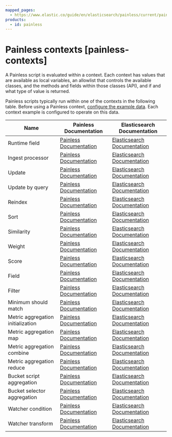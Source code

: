 ```yaml
---
mapped_pages:
  - https://www.elastic.co/guide/en/elasticsearch/painless/current/painless-contexts.html
products:
  - id: painless
---
```


# Painless contexts [painless-contexts]

A Painless script is evaluated within a context. Each context has values that are available as local variables, an allowlist that controls the available classes, and the methods and fields within those classes (API), and if and what type of value is returned.

Painless scripts typically run within one of the contexts in the following table. Before using a Painless context, [configure the example data](/reference/scripting-languages/painless/painless-context-examples.md). Each context example is configured to operate on this data.

| Name | Painless Documentation | Elasticsearch Documentation |
| --- | --- | --- |
| Runtime field | [Painless Documentation](/reference/scripting-languages/painless/painless-runtime-fields-context.md) | [Elasticsearch Documentation](docs-content://manage-data/data-store/mapping/runtime-fields.md) |
| Ingest processor | [Painless Documentation](/reference/scripting-languages/painless/painless-ingest-processor-context.md) | [Elasticsearch Documentation](/reference/enrich-processor/script-processor.md) |
| Update | [Painless Documentation](/reference/scripting-languages/painless/painless-update-context.md) | [Elasticsearch Documentation](https://www.elastic.co/docs/api/doc/elasticsearch/operation/operation-update) |
| Update by query | [Painless Documentation](/reference/scripting-languages/painless/painless-update-by-query-context.md) | [Elasticsearch Documentation](https://www.elastic.co/docs/api/doc/elasticsearch/operation/operation-update-by-query) |
| Reindex | [Painless Documentation](/reference/scripting-languages/painless/painless-reindex-context.md) | [Elasticsearch Documentation](https://www.elastic.co/docs/api/doc/elasticsearch/operation/operation-reindex) |
| Sort | [Painless Documentation](/reference/scripting-languages/painless/painless-sort-context.md) | [Elasticsearch Documentation](/reference/elasticsearch/rest-apis/sort-search-results.md) |
| Similarity | [Painless Documentation](/reference/scripting-languages/painless/painless-similarity-context.md) | [Elasticsearch Documentation](/reference/elasticsearch/index-settings/similarity.md) |
| Weight | [Painless Documentation](/reference/scripting-languages/painless/painless-weight-context.md) | [Elasticsearch Documentation](/reference/elasticsearch/index-settings/similarity.md) |
| Score | [Painless Documentation](/reference/scripting-languages/painless/painless-score-context.md) | [Elasticsearch Documentation](/reference/query-languages/query-dsl/query-dsl-function-score-query.md) |
| Field | [Painless Documentation](/reference/scripting-languages/painless/painless-field-context.md) | [Elasticsearch Documentation](/reference/elasticsearch/rest-apis/retrieve-selected-fields.md#script-fields) |
| Filter | [Painless Documentation](/reference/scripting-languages/painless/painless-filter-context.md) | [Elasticsearch Documentation](/reference/query-languages/query-dsl/query-dsl-script-query.md) |
| Minimum should match | [Painless Documentation](/reference/scripting-languages/painless/painless-min-should-match-context.md) | [Elasticsearch Documentation](/reference/query-languages/query-dsl/query-dsl-terms-set-query.md) |
| Metric aggregation initialization | [Painless Documentation](/reference/scripting-languages/painless/painless-metric-agg-init-context.md) | [Elasticsearch Documentation](/reference/aggregations/search-aggregations-metrics-scripted-metric-aggregation.md) |
| Metric aggregation map | [Painless Documentation](/reference/scripting-languages/painless/painless-metric-agg-map-context.md) | [Elasticsearch Documentation](/reference/aggregations/search-aggregations-metrics-scripted-metric-aggregation.md) |
| Metric aggregation combine | [Painless Documentation](/reference/scripting-languages/painless/painless-metric-agg-combine-context.md) | [Elasticsearch Documentation](/reference/aggregations/search-aggregations-metrics-scripted-metric-aggregation.md) |
| Metric aggregation reduce | [Painless Documentation](/reference/scripting-languages/painless/painless-metric-agg-reduce-context.md) | [Elasticsearch Documentation](/reference/aggregations/search-aggregations-metrics-scripted-metric-aggregation.md) |
| Bucket script aggregation | [Painless Documentation](/reference/scripting-languages/painless/painless-bucket-script-agg-context.md) | [Elasticsearch Documentation](/reference/aggregations/search-aggregations-pipeline-bucket-script-aggregation.md) |
| Bucket selector aggregation | [Painless Documentation](/reference/scripting-languages/painless/painless-bucket-selector-agg-context.md) | [Elasticsearch Documentation](/reference/aggregations/search-aggregations-pipeline-bucket-selector-aggregation.md) |
| Watcher condition | [Painless Documentation](/reference/scripting-languages/painless/painless-watcher-condition-context.md) | [Elasticsearch Documentation](docs-content://explore-analyze/alerts-cases/watcher/condition-script.md) |
| Watcher transform | [Painless Documentation](/reference/scripting-languages/painless/painless-watcher-transform-context.md) | [Elasticsearch Documentation](docs-content://explore-analyze/alerts-cases/watcher/transform-script.md) |























